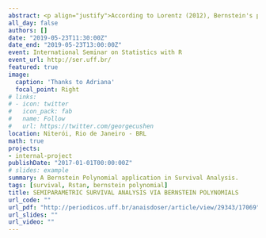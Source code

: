 ```yaml
---
abstract: <p align="justify">According to Lorentz (2012), Bernstein's polynomials (BP) were introduced by Bernstein around 1912 as an alternative to extreme value theorem proof. The Weierstrass’ extreme value theorem, in turn, has been an important tool and has been used for many applications in calculus and analysis. The theorem is widely used to state that any continuous function over an interval [a, b] in R is limited and, in addition to, there is a maximum value and a minimum value in that interval. First, Bernstein showed there exists two reals k and K such that k ≤ Bm(x) ≤ K . So, the mathematician proved that if f(x) is uniformly continuous on [0, 1] then lim (x) (x) . m →∞ Bm = f Similarly, kernel functions, approximation splines and Bernstein's Polynomials can used to approximate functions. In 2012, Osman and Gosh proposed baseline risk non-parametric modelling for survival proportional hazards regression model. The authors approximate baseline risk function using BP and provide, among other results, proofs on asymptotics. The likelihood log-concavity property shown in this article leads to less costly computational procedures to find bayesian estimators and guarantees the uniqueness of maximum likelihood estimator. Bayesian inference isn’t straightforward as numerical optimization methods already implemented in R that ease frequentist approach. However, this was elegantly done based on gibbs sampling and Adaptive Rejection Metropolis Sampling (ARMS) algorithm.</p> 
all_day: false
authors: []
date: "2019-05-23T11:30:00Z"
date_end: "2019-05-23T13:00:00Z"
event: International Seminar on Statistics with R
event_url: http://ser.uff.br/
featured: true
image:
  caption: 'Thanks to Adriana'
  focal_point: Right
# links:
# - icon: twitter
#   icon_pack: fab
#   name: Follow
#   url: https://twitter.com/georgecushen
location: Niterói, Rio de Janeiro - BRL
math: true
projects:
- internal-project
publishDate: "2017-01-01T00:00:00Z"
# slides: example
summary: A Bernstein Polynomial application in Survival Analysis.
tags: [survival, Rstan, bernstein polynomial]
title: SEMIPARAMETRIC SURVIVAL ANALYSIS VIA BERNSTEIN POLYNOMIALS
url_code: ""
url_pdf: "http://periodicos.uff.br/anaisdoser/article/view/29343/17069"
url_slides: ""
url_video: ""
---
```


